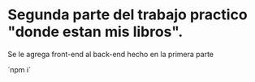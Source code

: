 # Segunda parte del trabajo practico "donde estan mis libros".

Se le agrega front-end al back-end hecho en la primera parte

´npm i´

